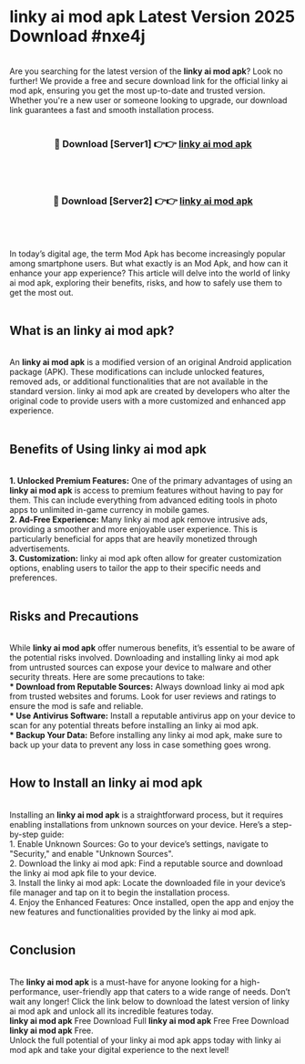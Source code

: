 # linky ai mod apk Latest Version 2025 Download #nxe4j<br>
<br>
Are you searching for the latest version of the <strong>linky ai mod apk</strong>? Look no further! We provide a free and secure download link for the official linky ai mod apk, ensuring you get the most up-to-date and trusted version. Whether you're a new user or someone looking to upgrade, our download link guarantees a fast and smooth installation process.
<br>
<br>
<div align="center">
<h3>🔴 Download [Server1] 👉👉 <a href="https://modyolo.store/linky_ai_mod_apk">linky ai mod apk</a></h3><br>
<br>
<h3>🔴 Download [Server2] 👉👉 <a href="https://modyolo.store/=linky_ai_mod_apk">linky ai mod apk</a></h3><br>
</div>
<br>
<br>
In today’s digital age, the term Mod Apk has become increasingly popular among smartphone users. But what exactly is an Mod Apk, and how can it enhance your app experience? This article will delve into the world of linky ai mod apk, exploring their benefits, risks, and how to safely use them to get the most out.
<br>
<br>
<h2>What is an linky ai mod apk?</h2>
<br>
An <strong>linky ai mod apk</strong> is a modified version of an original Android application package (APK). These modifications can include unlocked features, removed ads, or additional functionalities that are not available in the standard version. linky ai mod apk are created by developers who alter the original code to provide users with a more customized and enhanced app experience.
<br>
<br>
<h2>Benefits of Using linky ai mod apk</h2>
<br>
<strong> 1. Unlocked Premium Features:</strong> One of the primary advantages of using an <strong>linky ai mod apk</strong> is access to premium features without having to pay for them. This can include everything from advanced editing tools in photo apps to unlimited in-game currency in mobile games.
<br>
<strong> 2. Ad-Free Experience:</strong> Many linky ai mod apk remove intrusive ads, providing a smoother and more enjoyable user experience. This is particularly beneficial for apps that are heavily monetized through advertisements.
<br>
<strong> 3. Customization:</strong> linky ai mod apk often allow for greater customization options, enabling users to tailor the app to their specific needs and preferences.
<br>
<br>
<h2>Risks and Precautions</h2>
<br>
While <strong>linky ai mod apk</strong> offer numerous benefits, it’s essential to be aware of the potential risks involved. Downloading and installing linky ai mod apk from untrusted sources can expose your device to malware and other security threats. Here are some precautions to take:
<br>
<strong> * Download from Reputable Sources:</strong> Always download linky ai mod apk from trusted websites and forums. Look for user reviews and ratings to ensure the mod is safe and reliable.
<br>
<strong> * Use Antivirus Software:</strong> Install a reputable antivirus app on your device to scan for any potential threats before installing an linky ai mod apk.
<br>
<strong> * Backup Your Data:</strong> Before installing any linky ai mod apk, make sure to back up your data to prevent any loss in case something goes wrong.
<br>
<br>
<h2>How to Install an linky ai mod apk</h2>
<br>
Installing an <strong>linky ai mod apk</strong> is a straightforward process, but it requires enabling installations from unknown sources on your device. Here’s a step-by-step guide:
<br>
 1. Enable Unknown Sources: Go to your device’s settings, navigate to "Security," and enable "Unknown Sources".
<br>
 2. Download the linky ai mod apk: Find a reputable source and download the linky ai mod apk file to your device.
<br>
 3. Install the linky ai mod apk: Locate the downloaded file in your device’s file manager and tap on it to begin the installation process.
<br>
 4. Enjoy the Enhanced Features: Once installed, open the app and enjoy the new features and functionalities provided by the linky ai mod apk.
<br>
<br>
<h2><strong>Conclusion</strong></h2>
<br>
The <strong>linky ai mod apk</strong> is a must-have for anyone looking for a high-performance, user-friendly app that caters to a wide range of needs. Don’t wait any longer! Click the link below to download the latest version of linky ai mod apk and unlock all its incredible features today.
<br>
<strong>linky ai mod apk</strong> Free Download Full <strong>linky ai mod apk</strong> Free Free Download <strong>linky ai mod apk</strong> Free.
<br>
Unlock the full potential of your linky ai mod apk apps today with linky ai mod apk and take your digital experience to the next level!

